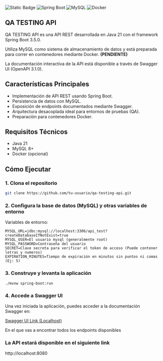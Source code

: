 ![Static Badge](https://img.shields.io/badge/JDK%2021-black?style=flat&logo=openjdk&labelColor=black)
![Spring Boot](https://img.shields.io/badge/Spring%20Boot%203.5.0-6DB33F?logo=springboot&logoColor=fff)
![MySQL](https://img.shields.io/badge/MySQL-4479A1?logo=mysql&logoColor=fff)
![Docker](https://img.shields.io/badge/Docker-2496ED?logo=docker&logoColor=fff)
## QA TESTING API
QA TESTING API es una API REST desarrollada en Java 21 con el framework Spring Boot 3.5.0.

Utiliza MySQL como sistema de almacenamiento de datos y está preparada para correr en contenedores mediante Docker. **(PENDIENTE)**

La documentación interactiva de la API está disponible a través de Swagger UI (OpenAPI 3.1.0).

## Características Principales

- Implementación de API REST usando Spring Boot.
- Persistencia de datos con MySQL.
- Exposición de endpoints documentados mediante Swagger.
- Arquitectura desacoplada ideal para entornos de pruebas (QA).
- Preparación para contenedores Docker.



## Requisitos Técnicos

- Java 21
- MySQL 8+
- Docker (opcional)

## Cómo Ejecutar

### 1. Clona el repositorio

```bash
git clone https://github.com/tu-usuario/qa-testing-api.git
```

### 2. Configura la base de datos (MySQL) y otras variables de entorno
Variables de entorno:
```
MYSQL_URL=jdbc:mysql://localhost:3306/api_test?createDatabaseIfNotExist=true
MYSQL_USER=El usuario mysql (generalmente root)
MYSQL_PASSWORD=Contraseña del usuario
SECRET=Clave secreta para verificar el token de acceso (Puede contener letras y numeros)
EXPIRATION_MINUTES=Tiempo de expiración en minutos sin puntos ni comas (Ej: 5)
```

### 3. Construye y levanta la aplicación
```shell
./mvnw spring-boot:run
```

### 4. Accede a Swagger UI
Una vez iniciada la aplicación, puedes acceder a la documentación Swagger en:

[Swagger UI Link (Localhost)](http://localhost:8080/swagger-ui/index.html)

En el que vas a encontrar todos los endpoints disponibles

### La API estará disponible en el siguiente link

http://localhost:8080


